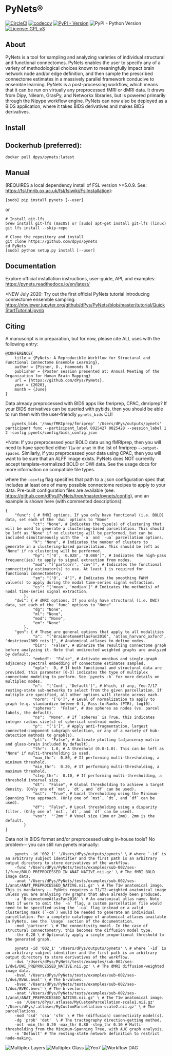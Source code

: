 PyNets®
=======
[![CircleCI](https://circleci.com/gh/dPys/PyNets.svg?style=svg)](https://circleci.com/gh/dPys/PyNets)
[![codecov](https://codecov.io/gh/dPys/PyNets/branch/master/graph/badge.svg)](https://codecov.io/gh/dPys/PyNets?branch=master)
[![PyPI - Version](https://img.shields.io/pypi/v/omniduct.svg)](https://pypi.org/project/pynets/)
![PyPI - Python Version](https://img.shields.io/pypi/pyversions/pynets.svg)
[![License: GPL v3](https://img.shields.io/badge/License-GPLv3-blue.svg)](https://www.gnu.org/licenses/gpl-3.0)

About
-----
PyNets is a tool for sampling and analyzing varieties of individual structural and functional connectomes. PyNets enables the user to specify any of a variety of methodological choices known to meaningfully impact brain network node and/or edge definition, and then sample the prescribed connectome estimates in a massively parallel framework conducive to ensemble learning. PyNets is a post-processing workflow, which means that it can be run on virtually any preprocessed fMRI or dMRI data. It draws from Dipy, Nilearn, GrasPy, and Networkx libraries, but is powered primarily through the Nipype workflow engine. PyNets can now also be deployed as a BIDS application, where it takes BIDS derivatives and makes BIDS derivatives.

Install
-------
## Dockerhub (preferred):
```
docker pull dpys/pynets:latest
```

## Manual
(REQUIRES a local dependency install of FSL version >=5.0.9. See:
<https://fsl.fmrib.ox.ac.uk/fsl/fslwiki/FslInstallation>):
```
[sudo] pip install pynets [--user]
```
or
```
# Install git-lfs
brew install git-lfs (macOS) or [sudo] apt-get install git-lfs (linux)
git lfs install --skip-repo

# Clone the repository and install
git clone https://github.com/dpys/pynets
cd PyNets
[sudo] python setup.py install [--user]
```

Documentation
-------------
Explore official installation instructions, user-guide, API, and examples: <https://pynets.readthedocs.io/en/latest/>

*NEW July 2020: Try out the first official PyNets tutorial introducing connectome ensemble sampling: <https://nbviewer.jupyter.org/github/dPys/PyNets/blob/master/tutorial/QuickStartTutorial.ipynb>

Citing
------
A manuscript is in preparation, but for now, please cite ALL uses with the following entry:
```
@CONFERENCE{
    title = {PyNets: A Reproducible Workflow for Structural and Functional Connectome Ensemble Learning},
    author = {Pisner, D., Hammonds R.}
    publisher = {Poster session presented at: Annual Meeting of the Organization for Human Brain Mapping}
    url = {https://github.com/dPys/PyNets},
    year = {2020},
    month = {June}
}
```

Data already preprocessed with BIDS apps like fmriprep, CPAC, dmriprep? If your BIDS derivatives can be queried with pybids, then you should be able to run them with the user-friendly `pynets_bids` CLI!
```
   pynets_bids '/hnu/fMRIprep/fmriprep' '/Users/dPys/outputs/pynets' participant func --participant_label 0025427 0025428 --session_label 1 2 -config pynets/config/bids_config.json

```
*Note: If you preprocessed your BOLD data using fMRIprep, then you will need to have specified either `T1w` or `anat` in the list of fmriprep `--output-spaces`. Similarly, if you preprocessed your data using CPAC, then you will want to be sure that an ALFF image exists. PyNets does NOT currently accept template-normalized BOLD or DWI data. See the usage docs for more information on compatible file types.


where the `-config` flag specifies that path to a .json configuration spec that includes at least one of many possible connectome recipes to apply to your data. Pre-built configuration files are available (see: <https://github.com/dPys/PyNets/tree/master/pynets/config>), and an example is shown here (with commented descriptions):

```
{
    "func": { # fMRI options. If you only have functional (i.e. BOLD) data, set each of the `dwi` options to "None"
            "ct": "None", # Indicates the type(s) of clustering that will be used to generate a clustering-based parcellation. This should be left as "None" if no clustering will be performed, but can be included simultaneously with the `-a` and `-ua` parcellation options.
            "k": "None", # Indicates the number of clusters to generate in a clustering-based parcellation. This should be left as "None" if no clustering will be performed.
            "hp": "['0', '0.028', '0.080']", # Indicates the high-pass frequenc(ies) to apply to signal extraction from nodes.
            "mod": "['partcorr', 'cov']", # Indicates the functional connectivity estimator(s) to use. At least 1 is required for functional connectometry.
            "sm": "['0', '4']", # Indicates the smoothing FWHM value(s) to apply during the nodal time-series signal extraction.
            "es": "['mean', 'median']" # Indicates the method(s) of nodal time-series signal extraction.
        },
    "dwi": { # dMRI options. If you only have structural (i.e. DWI) data, set each of the `func` options to "None"
            "dg": "None",
            "ml": "None",
            "mod": "None",
            "em": "None"
        },
    "gen": { # These are general options that apply to all modalities
            "a":  "['BrainnetomeAtlasFan2016', 'atlas_harvard_oxford', 'destrieux2009_rois']", # Anatomical atlases to define nodes.
            "bin":  "False", # Binarize the resulting connectome graph before analyzing it. Note that undirected weighted graphs are analyzed by default.
            "embed":  "False", # Activate omnibus and single-graph adjacency spectral embedding of connectome estimates sampled.
            "mplx":  0, # If both functional and structural data are provided, this parameter [0-3] indicates the type of multiplex connectome modeling to perform. See `pynets -h` for more details on multiplex modes.
            "n":  "['Cont', 'Default']", # Which, if any, Yeo-7/17 resting-state sub-networks to select from the given parcellation. If multiple are specified, all other options will iterate across each.
            "norm": "['6']", # Level of normalization to apply to graph (e.g. standardize betwee 0-1, Pass-to-Ranks (PTR), log10).
            "spheres":  "False", # Use spheres as nodes (vs. parcel labels, the default).
            "ns":  "None", # If `spheres` is True, this indicates integer radius size(s) of spherical centroid nodes.
            "p":  "['1']", # Apply anti-fragmentation, largest connected-component subgraph selection, or any of a variety of hub-detection methods to graph(s).
            "plt":  "False", # Activate plotting (adjancency matrix and glass-brain included by default).
            "thr":  1.0, # A threshold (0.0-1.0). This can be left as "None" if multi-thresholding is used.
            "max_thr":  0.80, # If performing multi-thresholding, a minimum threshold.
            "min_thr":  0.20, # If performing multi-thresholding, a maximum threshold.
            "step_thr":  0.10, # If performing multi-thresholding, a threshold interval size.
            "dt":  "False", # Global thresholding to achieve a target density. (Only one of `mst`, `dt`, and `df` can be used).
            "mst":  "True", # Local thresholding using the Minimum-Spanning Tree approach. (Only one of `mst`, `dt`, and `df` can be used).
            "df":  "False", # Local thresholding using a disparity filter. (Only one of `mst`, `dt`, and `df` can be used).
            "vox":  "'2mm'" # Voxel size (1mm or 2mm). 2mm is the default.
        }
}
```

Data not in BIDS format and/or preprocessed using in-house tools?
No problem-- you can still run pynets manually:
```
    pynets -id '002_1' '/Users/dPys/outputs/pynets' \ # where `-id` is an arbitrary subject identifier and the first path is an arbitrary output directory to store derivatives of the workflow.
    -func '/Users/dPys/PyNets/tests/examples/sub-002/ses-1/func/BOLD_PREPROCESSED_IN_ANAT_NATIVE.nii.gz' \ # The fMRI BOLD image data.
    -anat '/Users/dPys/PyNets/tests/examples/sub-002/ses-1/anat/ANAT_PREPROCESSED_NATIVE.nii.gz' \ # The T1w anatomical image. This is mandatory -- PyNets requires a T1/T2-weighted anatomical image unless you are analyzing raw graphs that ahve already been produced.
    -a 'BrainnetomeAtlasFan2016' \ # An anatomical atlas name. Note that if were to omit the `-a` flag, a custom parcellation file would need to be specified using the `-ua` flag instead or a valid clustering mask (`-cm`) would be needed to generate an individual parcellation. For a complete catalogue of anatomical atlases available in PyNets, see the `Usage` section of the documentation.
    -mod 'partcorr' \ # The connectivity model. In the case of structural connectometry, this becomes the diffusion model type.
    -thr 0.20 \ # Optionally apply a single proportional threshold to the generated graph.
```

```
    pynets -id '002_1' '/Users/dPys/outputs/pynets' \ # where `-id` is an arbitrary subject identifier and the first path is an arbitrary output directory to store derivatives of the workflow.
    -dwi '/Users/dPys/PyNets/tests/examples/sub-002/ses-1/dwi/DWI_PREPROCESSED_NATIVE.nii.gz' \ # The dMRI diffusion-weighted image data.
    -bval '/Users/dPys/PyNets/tests/examples/sub-002/ses-1/dwi/BVAL.bval' \ # The b-values.
    -bvec '/Users/dPys/PyNets/tests/examples/sub-002/ses-1/dwi/BVEC.bvec' \ # The b-vectors.
    -anat '/Users/dPys/PyNets/tests/examples/sub-002/ses-1/anat/ANAT_PREPROCESSED_NATIVE.nii.gz' \ # The T1w anatomical image.
    -ua '/Users/dPys/.atlases/MyCustomParcellation-scale1.nii.gz' '/Users/dPys/.atlases/MyCustomParcellation-scale2.nii.gz' \ # The parcellations.
    -mod 'csd' 'csa' 'sfm' \ # The (diffusion) connectivity model(s).
    -dg 'prob' 'det'  \ # The tractography direction-getting method.
    -mst -min_thr 0.20 -max_thr 0.80 -step_thr 0.10 # Multi-thresholding from the Minimum-Spanning Tree, with AUC graph analysis.
    -n 'Default' # The resting-state network definition to restrict node-making.
```

![Multiplex Layers](docs/_static/structural_functional_multiplex.png)
![Multiplex Glass](docs/_static/glassbrain_mplx.png)
![Yeo7](docs/_static/yeo7_mosaic.png)
![Workflow DAG](docs/_static/graph.png)
